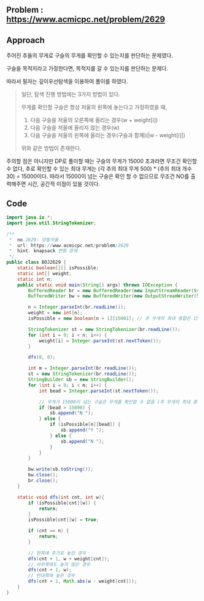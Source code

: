 ## Problem : https://www.acmicpc.net/problem/2629

## Approach

주어진 추들의 무게로 구슬의 무게를 확인할 수 있는지를 판단하는 문제였다.

구슬을 목적지라고 가정한다면, 목적지를 갈 수 있는지를 판단하는 문제다.

따라서 필자는 깊이우선탐색을 이용하여 풀이를 하였다.

> 일단, 탐색 진행 방법에는 3가지 방법이 있다.
>
> 무게를 확인할 구슬은 항상 저울의 왼쪽에 놓는다고 가정하였을 때,
>
> 1. 다음 구슬을 저울의 오른쪽에 올리는 경우(w + weight[i])
> 2. 다음 구슬을 저울에 올리지 않는 경우(w)
> 3. 다음 구슬을 저울의 왼쪽에 올리는 경우(구슬과 함께)(|w - weight[i]|)
>
> 위와 같은 방법이 존재한다.

주의할 점은 아니지만 DP로 풀이할 때는 구슬의 무게가 15000 초과라면 무조건 확인할 수 없다, 추로 확인할 수 있는 최대 무게는 (각 추의 최대 무게 500) * (추의 최대 개수 30) = 15000이다. 따라서 15000이 넘는 구슬은 확인 할 수 없으므로 무조건 NO를 출력해주면 시간, 공간적 이점이 있을 것이다.

## Code

```java
import java.io.*;
import java.util.StringTokenizer;

/**
 *  no.2629: 양팔저울
 *  url: https://www.acmicpc.net/problem/2629
 *  hint: knapsack 변형 문제
 */
public class BOJ2629 {
    static boolean[][] isPossible;
    static int[] weight;
    static int n;
    public static void main(String[] args) throws IOException {
        BufferedReader br = new BufferedReader(new InputStreamReader(System.in));
        BufferedWriter bw = new BufferedWriter(new OutputStreamWriter(System.out));

        n = Integer.parseInt(br.readLine());
        weight = new int[n];
        isPossible = new boolean[n + 1][15001]; // 추 무게의 최대 총합은 15000

        StringTokenizer st = new StringTokenizer(br.readLine());
        for (int i = 0; i < n; i++) {
            weight[i] = Integer.parseInt(st.nextToken());
        }

        dfs(0, 0);

        int m = Integer.parseInt(br.readLine());
        st = new StringTokenizer(br.readLine());
        StringBuilder sb = new StringBuilder();
        for (int i = 0; i < m; i++) {
            int bead = Integer.parseInt(st.nextToken());

            // 무게가 15000이 넘는 구슬은 무게를 확인할 수 없음 (추 무게의 최대 총합이 15000이므로)
            if (bead > 15000) {
                sb.append("N ");
            } else {
                if (isPossible[n][bead]) {
                    sb.append("Y ");
                } else {
                    sb.append("N ");
                }
            }
        }

        bw.write(sb.toString());
        bw.close();
        br.close();
    }

    static void dfs(int cnt, int w){
        if (isPossible[cnt][w]) {
            return;
        }
        isPossible[cnt][w] = true;

        if (cnt == n) {
            return;
        }

        // 한쪽에 추가로 놓은 경우
        dfs(cnt + 1, w + weight[cnt]);
        // 아무쪽에도 놓지 않은 경우
        dfs(cnt + 1, w);
        // 반대쪽에 놓은 경우
        dfs(cnt + 1, Math.abs(w - weight[cnt]));
    }
}

```

